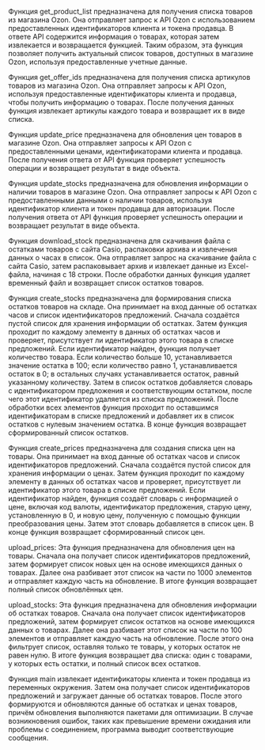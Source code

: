 Функция get_product_list предназначена для получения списка товаров из магазина Ozon. Она отправляет запрос к API Ozon с использованием предоставленных идентификаторов клиента и токена продавца. В ответе API содержится информация о товарах, которая затем извлекается и возвращается функцией. Таким образом, эта функция позволяет получить актуальный список товаров, доступных в магазине Ozon, используя предоставленные учетные данные.

Функция get_offer_ids предназначена для получения списка артикулов товаров из магазина Ozon. Она отправляет запросы к API Ozon, используя предоставленные идентификаторы клиента и продавца, чтобы получить информацию о товарах. После получения данных функция извлекает артикулы каждого товара и возвращает их в виде списка.

Функция update_price предназначена для обновления цен товаров в магазине Ozon. Она отправляет запросы к API Ozon с предоставленными ценами, идентификаторами клиента и продавца. После получения ответа от API функция проверяет успешность операции и возвращает результат в виде объекта.

Функция update_stocks предназначена для обновления информации о наличии товаров в магазине Ozon. Она отправляет запросы к API Ozon с предоставленными данными о наличии товаров, используя идентификатор клиента и токен продавца для авторизации. После получения ответа от API функция проверяет успешность операции и возвращает результат в виде объекта.

Функция download_stock предназначена для скачивания файла с остатками товаров с сайта Casio, распаковки архива и извлечения данных о часах в список. Она отправляет запрос на скачивание файла с сайта Casio, затем распаковывает архив и извлекает данные из Excel-файла, начиная с 18 строки. После обработки данных функция удаляет временный файл и возвращает список остатков товаров.

Функция create_stocks предназначена для формирования списка остатков товаров на складе. Она принимает на вход данные об остатках часов и список идентификаторов предложений. Сначала создаётся пустой список для хранения информации об остатках. Затем функция проходит по каждому элементу в данных об остатках часов и проверяет, присутствует ли идентификатор этого товара в списке предложений. Если идентификатор найден, функция получает количество товара. Если количество больше 10, устанавливается значение остатка в 100; если количество равно 1, устанавливается остаток в 0; в остальных случаях устанавливается остаток, равный указанному количеству. Затем в список остатков добавляется словарь с идентификатором предложения и соответствующим остатком, после чего этот идентификатор удаляется из списка предложений. После обработки всех элементов функция проходит по оставшимся идентификаторам в списке предложений и добавляет их в список остатков с нулевым значением остатка. В конце функция возвращает сформированный список остатков.

Функция create_prices предназначена для создания списка цен на товары. Она принимает на вход данные об остатках часов и список идентификаторов предложений. Сначала создаётся пустой список для хранения информации о ценах. Затем функция проходит по каждому элементу в данных об остатках часов и проверяет, присутствует ли идентификатор этого товара в списке предложений. Если идентификатор найден, функция создаёт словарь с информацией о цене, включая код валюты, идентификатор предложения, старую цену, установленную в 0, и новую цену, полученную с помощью функции преобразования цены. Затем этот словарь добавляется в список цен. В конце функция возвращает сформированный список цен.

upload_prices: Эта функция предназначена для обновления цен на товары. Сначала она получает список идентификаторов предложений, затем формирует список новых цен на основе имеющихся данных о товарах. Далее она разбивает этот список на части по 1000 элементов и отправляет каждую часть на обновление. В итоге функция возвращает полный список обновлённых цен.

upload_stocks: Эта функция предназначена для обновления информации об остатках товаров. Сначала она получает список идентификаторов предложений, затем формирует список остатков на основе имеющихся данных о товарах. Далее она разбивает этот список на части по 100 элементов и отправляет каждую часть на обновление. После этого она фильтрует список, оставляя только те товары, у которых остаток не равен нулю. В итоге функция возвращает два списка: один с товарами, у которых есть остатки, и полный список всех остатков.

Функция main извлекает идентификаторы клиента и токен продавца из переменных окружения. Затем она получает список идентификаторов предложений и загружает данные об остатках товаров. После этого формируются и обновляются данные об остатках и ценах товаров, причём обновления выполняются пакетами для оптимизации. В случае возникновения ошибок, таких как превышение времени ожидания или проблемы с соединением, программа выводит соответствующие сообщения.
